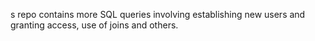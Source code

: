 s repo contains more SQL queries involving establishing new users and granting access, use of joins and others.
